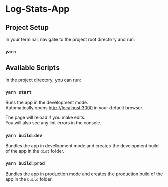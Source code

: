 # Log-Stats-App

## Project Setup

In your terminal, navigate to the project root directory and run:

### `yarn`

## Available Scripts

In the project directory, you can run:

### `yarn start`

Runs the app in the development mode.<br>
Automatically opens [http://localhost:3000](http://localhost:3000) in your default browser.

The page will reload if you make edits.<br>
You will also see any lint errors in the console.

### `yarn build:dev`

Bundles the app in development mode and creates the development build of the app in the `dist` folder.

### `yarn build:prod`

Bundles the app in production mode and creates the production build of the app in the `build` folder.
